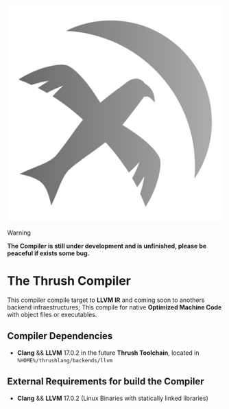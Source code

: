 <p align="center">
  <img src= "https://github.com/thrushlang/.github/blob/main/assets/Thrush.png" alt= "logo" style= "width: 2hv; height: 2hv;"> </img>
</p>

> [!WARNING]  
> **The Compiler is still under development and is unfinished, please be peaceful if exists some bug.**

# The Thrush Compiler 

This compiler compile target to **LLVM IR** and coming soon to anothers backend infraestructures; This compile for native **Optimized Machine Code** with object files or executables.

## Compiler Dependencies

- **Clang** && **LLVM** 17.0.2 in the future **Thrush Toolchain**, located in `%HOME%/thrushlang/backends/llvm`

## External Requirements for build the Compiler

- **Clang** && **LLVM** 17.0.2 (Linux Binaries with statically linked libraries)
